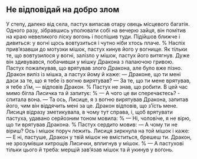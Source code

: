## Не відповідай на добро злом

У степу, далеко від села, пастух випасав отару овець місцевого багатія.
Одного разу, зібравшись уполювати собі на вечерю зайця, він помітив на краю невеликого ліску вогонь і поспішив туди.
Підійшов ближче і дивиться: у вогні щось вовтузиться і чутно ніби хтось плаче.
% Наспіх прив’язавши до мотузки мішок, пастух кинув його у вогнище.
Як тільки те, що вовтузилося у вогні, залізло у мішок, пастух його витягнув.
Дуже він здивувався, побачивши у мішку Дракона з палаючою гривою.
Пастух пожалкував, що врятував злого Дракона, але було вже пізно.
Дракон виліз із мішка, а пастух йому й каже:
— Драконе, що ти мені даси за те, що я тебе із вогню вирятував? — За те, що ти мене врятував, я тебе з’їм, — відповів Дракон.
% Пастух не знав, що робити.
В цей час мимо бігла Лисичка та й запитує:
% — А чого це ви сперечаєтесь? - спитала вона.
— Та ось, Лисице, я з вогню вирятував Дракона, запитав його, чим він віддячить мені за це.
Дракон відповів, що з’їсть мене.
Лисиця відразу зметикувала, в чому тут справа, і, щоб врятувати пастуха, удавано серйозним тоном мовила:
% — Ні, чоловіче, я не вірю, що ти врятував Дракона.
% Пастух сердито мовив:
— А чому ти не віриш?
Ось і мішок поруч лежить.
Лисиця зиркнула на той мішок і каже:
— Е ні, пастуше, Дракон у твій мішок не вміститься, брешеш ти.
Дракон, не зрозумівши хитрощів Лисички, вплигнув у мішок.
% — А пастухові тільки цього й треба: мерщій зав’язав мішок та й укинув у вогонь.
